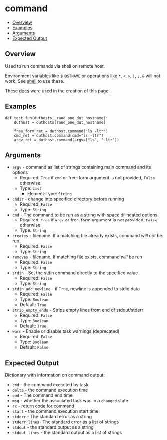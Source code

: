 # command

- [Overview](#overview)
- [Examples](#examples)
- [Arguments](#arguments)
- [Expected Output](#expected-output)

## Overview
Used to run commands via shell on remote host.

Environment variables like `$HOSTNAME` or operations like `*`, `<`, `>`, `|`, `;`, `&` will not work. See [shell](shell.md) to use these.

These [docs](https://docs.ansible.com/ansible/latest/collections/ansible/builtin/command_module.html) were used in the creation of this page.

## Examples
```
def test_fun(duthosts, rand_one_dut_hostname):
    duthost = duthosts[rand_one_dut_hostname]

    free_form_ret = duthost.command("ls -ltr")
    cmd_ret = duthost.command(cmd="ls -ltr")
    argv_ret = duthost.command(argv=["ls", "-ltr"])
```

## Arguments
- `argv` - command as list of strings containing main command and its options
    - Required: `True` if `cmd` or free-form argument is not provided, `False` otherwise.
    - Type: `List`
        - Element-Type: `String`
- `chdir` - change into specified directory before running
    - Required: `False`
    - Type: `String`
- `cmd` - The command to be run as a string with space dilineated options.
    - Required: `True` if `argv` or free-form argument is not provided, `False` otherwise
    - Type: `String`
- `creates` - filename. If a matching file already exists, command _will not_ be run.
    - Required: `False`
    - Type: `String`
- `removes` - filename. If matching file exists, command _will_ be run
    - Required: `False`
    - Type: `String`
- `stdin` - Set the stdin command directly to the specified value
    - Required: `False`
    - Type: `String`
- `stdin_add_newline` - if `True`, newline is appended to stdin data
    - Required: `False`
    - Type: `Boolean`
    - Default: `True`
- `strip_empty_ends` - Strips empty lines from end of stdout/stderr
    - Required: `False`
    - Type: `Boolean`
    - Default: `True`
- `warn` - Enable or disable task warnings (deprecated)
    - Required: `False`
    - Type: `Boolean`
    - Default: `False`

## Expected Output
Dictionary with information on command output:

- `cmd` - the command executed by task
- `delta` - the command execution time
- `end` - The command end time
- `msg` - whether the associated task was in a `changed` state
- `rc` - return code for command
- `start` - the command execution start time
- `stderr` - The standard error as a string
- `stderr_lines`- The standard error as a list of strings
- `stdout` - the standard output as a string
- `stdout_lines` - the standard output as a list of strings
